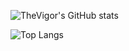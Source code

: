 ![TheVigor's GitHub stats](https://github-readme-stats.vercel.app/api?username=TheVigor&count_private=true&show_icons=true&theme=dracula)

![Top Langs](https://github-readme-stats.vercel.app/api/top-langs/?username=TheVigor)
